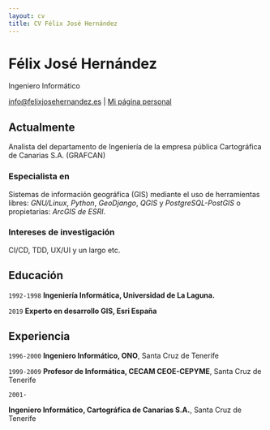 ```yaml
---
layout: cv
title: CV Félix José Hernández
---
```

# Félix José Hernández
Ingeniero Informático

<div id="webaddress">
<a href="info@felixjosehernandez.es">info@felixjosehernandez.es</a>
| <a href="https://felixjosehernandez.es">Mi página personal</a>
</div>


## Actualmente

Analista del departamento de Ingeniería de la empresa pública Cartográfica de Canarias S.A. (GRAFCAN)

### Especialista en

Sistemas de información geográfica (GIS) mediante el uso de herramientas libres: *GNU/Linux*, *Python*, *GeoDjango*, *QGIS* y *PostgreSQL-PostGIS* o propietarias: *ArcGIS de ESRI*.

### Intereses de investigación

CI/CD, TDD, UX/UI y un largo etc.

## Educación

`1992-1998`
__Ingeniería Informática, Universidad de La Laguna.__

`2019`
__Experto en desarrollo GIS, Esri España__

## Experiencia

`1996-2000`
__Ingeniero Informático, ONO__, Santa Cruz de Tenerife

`1999-2009`
__Profesor de Informática, CECAM CEOE-CEPYME__, Santa Cruz de Tenerife

`2001-`

__Ingeniero Informático, Cartográfica de Canarias S.A.__, Santa Cruz de Tenerife

<!-- ### Footer

Last updated: March 2022 -->
